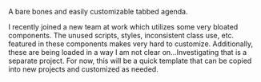 A bare bones and easily customizable tabbed agenda.

I recently joined a new team at work which utilizes some very bloated components. The unused scripts, styles, inconsistent class use, etc. featured in these components makes very hard to customize. Additionally, these are being loaded in a way I am not clear on...Investigating that is a separate project. For now, this will be a quick template that can be copied into new projects and customized as needed.
